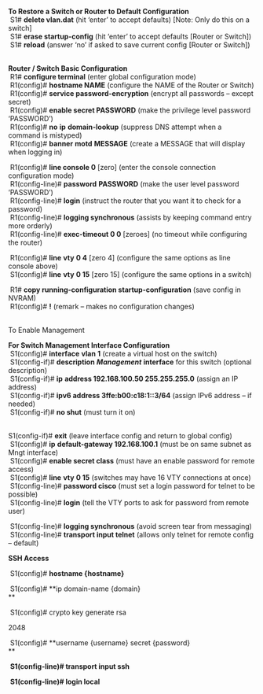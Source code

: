 

**To Restore a Switch or Router to Default Configuration**  
 S1# **delete vlan.dat** (hit ‘enter’ to accept defaults) [Note: Only do this on a switch]  
 S1# **erase startup-config** (hit ‘enter’ to accept defaults [Router or Switch])  
 S1# **reload** (answer ‘no’ if asked to save current config [Router or Switch])  
 

**Router / Switch Basic Configuration**  
 R1# **configure terminal** (enter global configuration mode)  
 R1(config)# **hostname NAME** (configure the NAME of the Router or Switch)  
 R1(config)# **service password-encryption** (encrypt all passwords – except secret)  
 R1(config)# **enable secret PASSWORD** (make the privilege level password ‘PASSWORD’)  
 R1(config)# **no** **ip** **domain-lookup** (suppress DNS attempt when a command is mistyped)  
 R1(config)# **banner** **motd** **MESSAGE** (create a MESSAGE that will display when logging in)

  
 R1(config)# **line console 0** [zero] (enter the console connection configuration mode)  
 R1(config-line)# **password** **PASSWORD** (make the user level password ‘PASSWORD’)  
 R1(config-line)# **login** (instruct the router that you want it to check for a password)  
 R1(config-line)# **logging synchronous** (assists by keeping command entry more orderly)  
 R1(config-line)# **exec-timeout 0 0** [zeroes] (no timeout while configuring the router)

 R1(config)# **line** **vty** **0 4** [zero 4] (configure the same options as line console above)  
 S1(config)# **line** **vty** **0 15** [zero 15] (configure the same options in a switch)

 R1# **copy running-configuration startup-configuration** (save config in NVRAM)  
 R1(config)# **!** (remark – makes no configuration changes)  
 

To Enable Management

**For Switch Management Interface Configuration**  
 S1(config)# **interface** **vlan** **1** (create a virtual host on the switch)  
 S1(config-if)# **description** _**Management**_ **interface** for this switch (optional description)  
 S1(config-if)# **ip** **address 192.168.100.50 255.255.255.0** (assign an IP address)  
 S1(config-if)# **ipv6 address 3ffe:b00:c18:1::3/64** (assign IPv6 address – if needed)  
 S1(config-if)# **no shut** (must turn it on)  
 

S1(config-if)# **exit** (leave interface config and return to global config)  
 S1(config)# **ip** **default-gateway 192.168.100.1** (must be on same subnet as Mngt interface)  
 S1(config)# **enable secret class** (must have an enable password for remote access)  
 S1(config)# **line** **vty** **0 15** (switches may have 16 VTY connections at once)  
 S1(config-line)# **password cisco** (must set a login password for telnet to be possible)  
 S1(config-line)# **login** (tell the VTY ports to ask for password from remote user)

 S1(config-line)# **logging synchronous** (avoid screen tear from messaging)  
 S1(config-line)# **transport input telnet** (allows only telnet for remote config – default)

**SSH Access**

 S1(config)# **hostname {hostname}**

 S1(config)# **ip domain-name {domain}  
**

 S1(config)# crypto key generate rsa

2048

 S1(config)# **username {username} secret {password}  
**

 **S1(config-line)# transport input ssh**

 **S1(config-line)# login local**